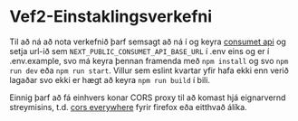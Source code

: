 # Vef2-Einstaklingsverkefni

Til að ná að nota verkefnið þarf semsagt að ná í og keyra [consumet api](https://github.com/consumet/api.consumet.org) og setja url-ið sem ```NEXT_PUBLIC_CONSUMET_API_BASE_URL``` í .env eins og er í .env.example, svo 
má keyra þennan framenda með ```npm install``` og svo ```npm run dev``` eða ```npm run start```. Villur sem eslint kvartar yfir hafa ekki enn verið lagaðar svo ekki er hægt að keyra ```npm run build``` í bili.

Einnig þarf að fá einhvers konar CORS proxy til að komast hjá eignarvernd streymisins, t.d. [cors everywhere](https://addons.mozilla.org/en-US/firefox/addon/cors-everywhere/) fyrir firefox eða eitthvað álíka.
